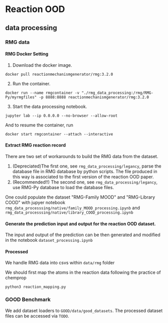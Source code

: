 # Reaction OOD

## data processing

### RMG data

#### RMG Docker Setting

1. Download the docker image.
```
docker pull reactionmechanismgenerator/rmg:3.2.0
```
2. Run the container.
```
docker run --name rmgcontainer -v "./rmg_data_processing:/rmg/RMG-Py/myrmgfiles" -p 8888:8888 reactionmechanismgenerator/rmg:3.2.0
```
3. Start the data processing notebook.
```
jupyter lab --ip 0.0.0.0 --no-browser --allow-root
```

And to resume the container, run
```
docker start rmgcontainer --attach --interactive
```

#### Extract RMG reaction record

There are two set of workarounds to build the RMG data from the dataset.

1. (Depreciated)The first one, see `rmg_data_processing/legancy`, parse the database file in RMG database by python scripts. The file produced in this way is associated to the first version of the reaction OOD paper.
2. (Recommended!!) The second one, see `rmg_data_processing/legancy`, use RMG-Py database to load the database files.

One could populate the dataset "RMG-Family MOOD" and "RMG-Library COOD" with jupyer notebook `rmg_data_processsing/native/family_MOOD_processing.ipynb` and `rmg_data_processsing/native/library_COOD_processing.ipynb`

#### Generate the prediction input and output for the reaction OOD dataset.

The input and output of the prediction can be then generated and modified in the notebook
```dataset_processing.ipynb```

#### Processed

We handle RMG data into csvs within `data/rmg` folder

We should first map the atoms in the reaction data following the practice of chemprop

```
python3 reaction_mapping.py
```

### GOOD Benchmark

We add dataset loaders to `GOOD/data/good_datasets`. The processed dataset files can be accessed via `TODO`.
